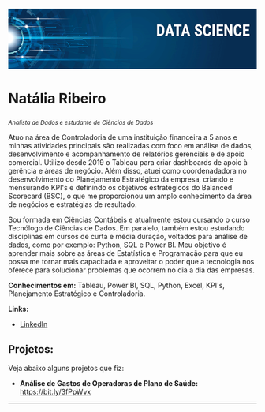 
<p align="center">
  <img src="banner.png" >
</p>

# Natália Ribeiro
<sub>*Analista de Dados e estudante de Ciências de Dados* </sub>

Atuo na área de Controladoria de uma instituição financeira a 5 anos e minhas atividades principais são realizadas com foco em análise de dados, desenvolvimento e acompanhamento de relatórios gerenciais e de apoio comercial. Utilizo desde 2019 o Tableau para criar dashboards de apoio à gerência e áreas de negócio. Além disso, atuei como coordenadadora no desenvolvimento do Planejamento Estratégico da empresa, criando e mensurando KPI's e definindo os objetivos estratégicos do Balanced Scorecard (BSC), o que me proporcionou um amplo conhecimento da área de negócios e estratégias de resultado.   

Sou formada em Ciências Contábeis e atualmente estou cursando o curso Tecnólogo de Ciências de Dados. Em paralelo, também estou estudando disciplinas em cursos de curta e média duração, voltados para análise de dados, como por exemplo: Python, SQL e Power BI. Meu objetivo é aprender mais sobre as áreas de Estatística e Programação para que eu possa me tornar mais capacitada e aproveitar o poder que a tecnologia nos oferece para solucionar problemas que ocorrem no dia a dia das empresas.

**Conhecimentos em:** Tableau, Power BI, SQL, Python, Excel, KPI's, Planejamento Estratégico e Controladoria. 

**Links:**
* [LinkedIn](https://www.linkedin.com/in/natalia-ribeiro-cabral/)


## Projetos:
Veja abaixo alguns projetos que fiz:

* **Análise de Gastos de Operadoras de Plano de Saúde:** https://bit.ly/3fPpWvx


---




